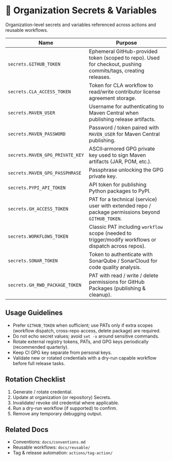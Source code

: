 # 🔐 Organization Secrets & Variables

Organization-level secrets and variables referenced across actions and reusable workflows.

| Name | Purpose |
|------|---------|
| `secrets.GITHUB_TOKEN` | Ephemeral GitHub-provided token (scoped to repo). Used for checkout, pushing commits/tags, creating releases. |
| `secrets.CLA_ACCESS_TOKEN` | Token for CLA workflow to read/write contributor license agreement storage. |
| `secrets.MAVEN_USER` | Username for authenticating to Maven Central when publishing release artifacts. |
| `secrets.MAVEN_PASSWORD` | Password / token paired with `MAVEN_USER` for Maven Central publishing. |
| `secrets.MAVEN_GPG_PRIVATE_KEY` | ASCII‑armored GPG private key used to sign Maven artifacts (JAR, POM, etc.). |
| `secrets.MAVEN_GPG_PASSPHRASE` | Passphrase unlocking the GPG private key. |
| `secrets.PYPI_API_TOKEN` | API token for publishing Python packages to PyPI. |
| `secrets.GH_ACCESS_TOKEN` | PAT for a technical (service) user with extended repo / package permissions beyond `GITHUB_TOKEN`. |
| `secrets.WORKFLOWS_TOKEN` | Classic PAT including `workflow` scope (needed to trigger/modify workflows or dispatch across repos). |
| `secrets.SONAR_TOKEN` | Token to authenticate with SonarQube / SonarCloud for code quality analysis. |
| `secrets.GH_RWD_PACKAGE_TOKEN` | PAT with read / write / delete permissions for GitHub Packages (publishing & cleanup). |

## Usage Guidelines
- Prefer `GITHUB_TOKEN` when sufficient; use PATs only if extra scopes (workflow dispatch, cross-repo access, delete package) are required.
- Do not echo secret values; avoid `set -x` around sensitive commands.
- Rotate external registry tokens, PATs, and GPG keys periodically (recommended quarterly).
- Keep CI GPG key separate from personal keys.
- Validate new or rotated credentials with a dry-run capable workflow before full release tasks.

## Rotation Checklist
1. Generate / rotate credential.
2. Update at organization (or repository) Secrets.
3. Invalidate/ revoke old credential where applicable.
4. Run a dry-run workflow (if supported) to confirm.
5. Remove any temporary debugging output.

## Related Docs
- Conventions: `docs/conventions.md`
- Reusable workflows: `docs/reusable/`
- Tag & release automation: `actions/tag-action/`